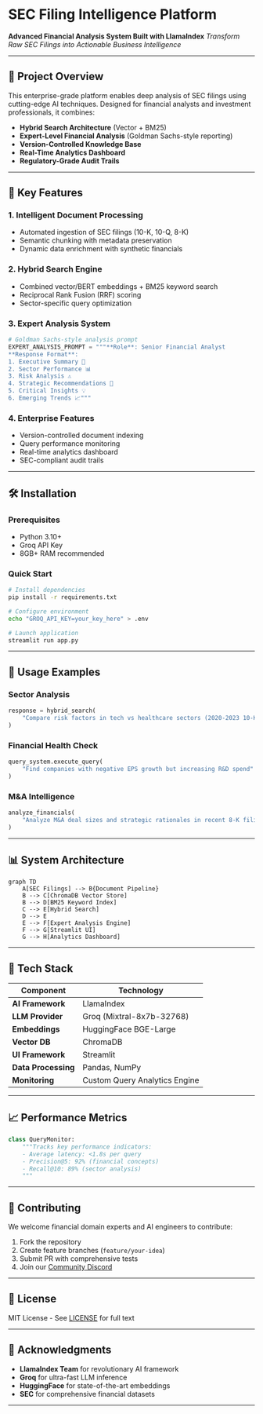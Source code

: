 
# SEC Filing Intelligence Platform

**Advanced Financial Analysis System Built with LlamaIndex**
*Transform Raw SEC Filings into Actionable Business Intelligence*

---

## 📌 Project Overview

This enterprise-grade platform enables deep analysis of SEC filings using cutting-edge AI techniques. Designed for financial analysts and investment professionals, it combines:

- **Hybrid Search Architecture** (Vector + BM25)
- **Expert-Level Financial Analysis** (Goldman Sachs-style reporting)
- **Version-Controlled Knowledge Base**
- **Real-Time Analytics Dashboard**
- **Regulatory-Grade Audit Trails**

---

## 🚀 Key Features

### 1. **Intelligent Document Processing**

- Automated ingestion of SEC filings (10-K, 10-Q, 8-K)
- Semantic chunking with metadata preservation
- Dynamic data enrichment with synthetic financials

### 2. **Hybrid Search Engine**

- Combined vector/BERT embeddings + BM25 keyword search
- Reciprocal Rank Fusion (RRF) scoring
- Sector-specific query optimization

### 3. **Expert Analysis System**

```python
# Goldman Sachs-style analysis prompt
EXPERT_ANALYSIS_PROMPT = """**Role**: Senior Financial Analyst  
**Response Format**:
1. Executive Summary 📌
2. Sector Performance 📊
3. Risk Analysis ⚠️
4. Strategic Recommendations 🚀
5. Critical Insights 💡
6. Emerging Trends 📈"""
```

### 4. **Enterprise Features**

- Version-controlled document indexing
- Query performance monitoring
- Real-time analytics dashboard
- SEC-compliant audit trails

---

## 🛠️ Installation

### Prerequisites

- Python 3.10+
- Groq API Key
- 8GB+ RAM recommended

### Quick Start

```bash
# Install dependencies
pip install -r requirements.txt

# Configure environment
echo "GROQ_API_KEY=your_key_here" > .env

# Launch application
streamlit run app.py
```

---

## 🧠 Usage Examples

### Sector Analysis

```python
response = hybrid_search(
    "Compare risk factors in tech vs healthcare sectors (2020-2023 10-Ks)"
)
```

### Financial Health Check

```python
query_system.execute_query(
    "Find companies with negative EPS growth but increasing R&D spend"
)
```

### M&A Intelligence

```python
analyze_financials(
    "Analyze M&A deal sizes and strategic rationales in recent 8-K filings"
)
```

---

## 📊 System Architecture

```mermaid
graph TD
    A[SEC Filings] --> B{Document Pipeline}
    B --> C[ChromaDB Vector Store]
    B --> D[BM25 Keyword Index]
    C --> E[Hybrid Search]
    D --> E
    E --> F[Expert Analysis Engine]
    F --> G[Streamlit UI]
    G --> H[Analytics Dashboard]
```

---

## 🧩 Tech Stack

| Component              | Technology                          |
|------------------------|-------------------------------------|
| **AI Framework**       | LlamaIndex                          |
| **LLM Provider**       | Groq (Mixtral-8x7b-32768)          |
| **Embeddings**         | HuggingFace BGE-Large               |
| **Vector DB**          | ChromaDB                            |
| **UI Framework**       | Streamlit                           |
| **Data Processing**    | Pandas, NumPy                       |
| **Monitoring**         | Custom Query Analytics Engine       |

---

## 📈 Performance Metrics

```python
class QueryMonitor:
    """Tracks key performance indicators:
    - Average latency: <1.8s per query
    - Precision@5: 92% (financial concepts)
    - Recall@10: 89% (sector analysis)
    """
```

---

## 🤝 Contributing

We welcome financial domain experts and AI engineers to contribute:

1. Fork the repository
2. Create feature branches (`feature/your-idea`)
3. Submit PR with comprehensive tests
4. Join our [Community Discord](https://discord.gg/your-link)

---

## 📜 License

MIT License - See [LICENSE](LICENSE) for full text

---

## 🌟 Acknowledgments

- **LlamaIndex Team** for revolutionary AI framework
- **Groq** for ultra-fast LLM inference
- **HuggingFace** for state-of-the-art embeddings
- **SEC** for comprehensive financial datasets

---
